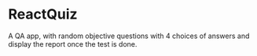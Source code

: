 # ReactQuiz
A QA app, with random objective questions with 4 choices of answers and display the report once the test is done.
